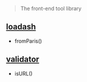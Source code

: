 > The front-end tool library

## [loadash](https://github.com/lodash/lodash)
- fromParis()

## [validator](https://github.com/validatorjs/validator.js)
- isURL()


